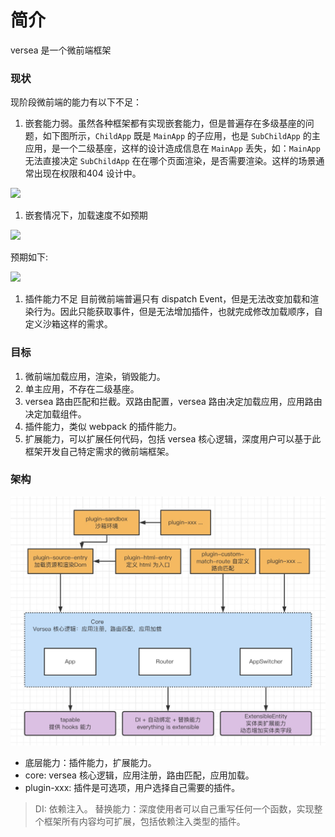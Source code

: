 # 简介

versea 是一个微前端框架

### 现状

现阶段微前端的能力有以下不足：

1. 嵌套能力弱。虽然各种框架都有实现嵌套能力，但是普遍存在多级基座的问题，如下图所示，`ChildApp` 既是 `MainApp` 的子应用，也是 `SubChildApp` 的主应用，是一个二级基座，这样的设计造成信息在 `MainApp` 丢失，如：`MainApp` 无法直接决定 `SubChildApp` 在在哪个页面渲染，是否需要渲染。这样的场景通常出现在权限和404 设计中。

<!--
```plantuml
@startuml
rectangle MainApp #F5F5F5 {
  rectangle ChildApp #F8CECC {
    rectangle SubChildApp {
    }
  }
}

note top of ChildApp
  基座应用还是子应用？
end note
@enduml
```
-->

![](https://www.plantuml.com/plantuml/svg/SoWkIImgAStDuIfAJIv9p4lFILNmJSpCSomeK51sCmL1XMek1GM4h7D6PauAHDh2sTNP6IoDh22uD0ck1WY0ihLSjLnSUVabgGeb-GKA-MbmCu1oJ-VlUhfh-TDTKvvFMV5Y_undCzO_NJi1mds_PpvNQbwA0aWdbmEG1NGc0000)

1. 嵌套情况下，加载速度不如预期

<!--
```plantuml
@startuml
MainApp -> ChildApp: 加载 ChildApp
MainApp <-- ChildApp: 加载 ChildApp 完成
MainApp -> ChildApp: 渲染 ChildApp
ChildApp -> SubChildApp: 加载 SubChildApp
ChildApp <-- SubChildApp: 加载 SubChildApp 完成
ChildApp -> SubChildApp: 渲染 SubChildApp
@enduml
```
-->

![](https://www.plantuml.com/plantuml/svg/SoWkIImgAStDuV9DpCnpB2XGqBLJSCx8p4a1igqKddOjUB5tBro02ym0gm8gW-Z0LANmT5tFiuu9s4ryjcFJi_cJqKo4gWekJKAt6bcC2y96E02dOeGZqCr7TmYA-GwfUId0e000)


预期如下:

<!--
```plantuml
@startuml
group 并行加载
  MainApp -> ChildApp: 加载 ChildApp
  MainApp -> SubChildApp: 加载 SubChildApp
end
group 串行渲染
MainApp <-- ChildApp: 加载 ChildApp 完成
MainApp -> ChildApp: 渲染 ChildApp
MainApp <-- SubChildApp: 加载 SubChildApp 完成
MainApp -> SubChildApp: 渲染 SubChildApp 到 ChildApp 子容器
end
@enduml
```
-->

![](https://www.plantuml.com/plantuml/svg/SoWkIImgAStDuKeloYyjK7YwSzkBXJrFknQysBkNIq71Dp4ppx6WG47NJi4v8pCd1SYsKe38mWLGbGMN9g6hH1RZIirBWLhrPCSce5NFTcnwDdyo5qnUGLVN3ceSfaqAJzVrFEkOm8NLLH234Au2MehNKA0yRdCHiWYZKNLqR41orje9JzVjV3fp1TXt3a026A00)

1. 插件能力不足
目前微前端普遍只有 dispatch Event，但是无法改变加载和渲染行为。因此只能获取事件，但是无法增加插件，也就完成修改加载顺序，自定义沙箱这样的需求。

### 目标

1. 微前端加载应用，渲染，销毁能力。
2. 单主应用，不存在二级基座。
3. versea 路由匹配和拦截。双路由配置，versea 路由决定加载应用，应用路由决定加载组件。
4. 插件能力，类似 webpack 的插件能力。
5. 扩展能力，可以扩展任何代码，包括 versea 核心逻辑，深度用户可以基于此框架开发自己特定需求的微前端框架。

### 架构

![image](./assets/architecture.jpg)

- 底层能力：插件能力，扩展能力。
- core: versea 核心逻辑，应用注册，路由匹配，应用加载。
- plugin-xxx: 插件是可选项，用户选择自己需要的插件。

> DI: 依赖注入。
> 替换能力：深度使用者可以自己重写任何一个函数，实现整个框架所有内容均可扩展，包括依赖注入类型的插件。
